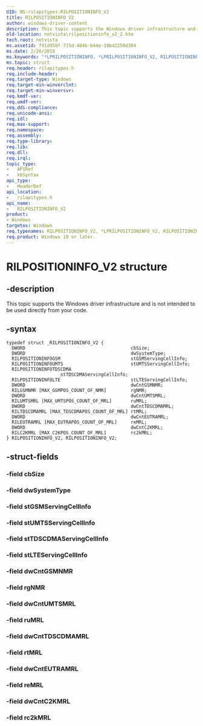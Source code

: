 ```yaml
---
UID: NS:rilapitypes.RILPOSITIONINFO_V2
title: RILPOSITIONINFO_V2
author: windows-driver-content
description: This topic supports the Windows driver infrastructure and is not intended to be used directly from your code.
old-location: netvista\rilpositioninfo_v2_2.htm
tech.root: netvista
ms.assetid: f91d95bf-715d-484b-b44e-19bd2250d304
ms.date: 2/26/2018
ms.keywords: "*LPRILPOSITIONINFO, *LPRILPOSITIONINFO_V2, RILPOSITIONINFO, RILPOSITIONINFO_V2, RILPOSITIONINFO_V2 structure [Network Drivers Starting with Windows Vista], netvista.rilpositioninfo_v2_2, rilapitypes/RILPOSITIONINFO_V2"
ms.topic: struct
req.header: rilapitypes.h
req.include-header:
req.target-type: Windows
req.target-min-winverclnt:
req.target-min-winversvr:
req.kmdf-ver:
req.umdf-ver:
req.ddi-compliance:
req.unicode-ansi:
req.idl:
req.max-support:
req.namespace:
req.assembly:
req.type-library:
req.lib:
req.dll:
req.irql:
topic_type:
-	APIRef
-	kbSyntax
api_type:
-	HeaderDef
api_location:
-	rilapitypes.h
api_name:
-	RILPOSITIONINFO_V2
product:
- Windows
targetos: Windows
req.typenames: RILPOSITIONINFO_V2, *LPRILPOSITIONINFO_V2, RILPOSITIONINFO, *LPRILPOSITIONINFO
req.product: Windows 10 or later.
---
```


# RILPOSITIONINFO_V2 structure


## -description


This topic supports the Windows driver infrastructure and is not intended to be used directly from your code.


## -syntax


```
typedef struct _RILPOSITIONINFO_V2 {
  DWORD                                       cbSize;
  DWORD                                       dwSystemType;
  RILPOSITIONINFOGSM                          stGSMServingCellInfo;
  RILPOSITIONINFOUMTS                         stUMTSServingCellInfo;
  RILPOSITIONINFOTDSCDMA                      stTDSCDMAServingCellInfo;
  RILPOSITIONINFOLTE                          stLTEServingCellInfo;
  DWORD                                       dwCntGSMNMR;
  RILGSMNMR [MAX_GSMPOS_COUNT_OF_NMR]         rgNMR;
  DWORD                                       dwCntUMTSMRL;
  RILUMTSMRL [MAX_UMTSPOS_COUNT_OF_MRL]       ruMRL;
  DWORD                                       dwCntTDSCDMAMRL;
  RILTDSCDMAMRL [MAX_TDSCDMAPOS_COUNT_OF_MRL] rtMRL;
  DWORD                                       dwCntEUTRAMRL;
  RILEUTRAMRL [MAX_EUTRAPOS_COUNT_OF_MRL]     reMRL;
  DWORD                                       dwCntC2KMRL;
  RILC2KMRL [MAX_C2KPOS_COUNT_OF_MRL]         rc2kMRL;
} RILPOSITIONINFO_V2, RILPOSITIONINFO_V2;
```


## -struct-fields




### -field cbSize


### -field dwSystemType


### -field stGSMServingCellInfo


### -field stUMTSServingCellInfo


### -field stTDSCDMAServingCellInfo


### -field stLTEServingCellInfo


### -field dwCntGSMNMR


### -field rgNMR


### -field dwCntUMTSMRL


### -field ruMRL


### -field dwCntTDSCDMAMRL


### -field rtMRL


### -field dwCntEUTRAMRL


### -field reMRL


### -field dwCntC2KMRL


### -field rc2kMRL

